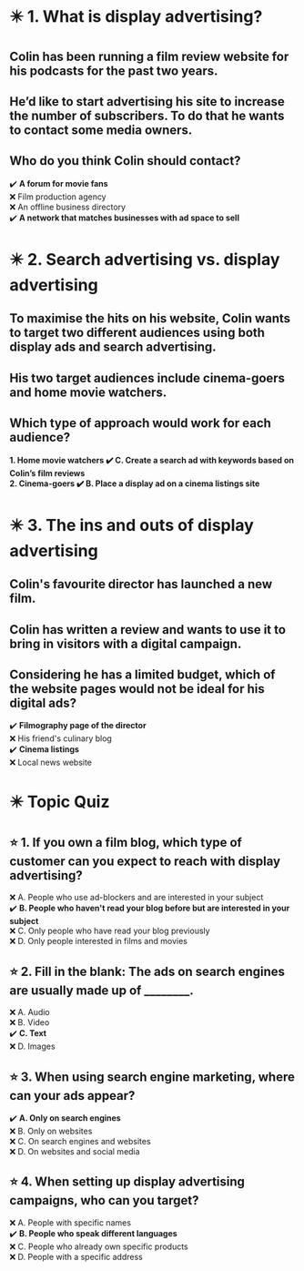 # :eight_pointed_black_star: 1. What is display advertising? 

## Colin has been running a film review website for his podcasts for the past two years.

## He’d like to start advertising his site to increase the number of subscribers. To do that he wants to contact some media owners.

## Who do you think Colin should contact?

:heavy_check_mark: **A forum for movie fans**\
:x: Film production agency\
:x: An offline business directory\
:heavy_check_mark: **A network that matches businesses with ad space to sell**

# :eight_pointed_black_star: 2. Search advertising vs. display advertising

## To maximise the hits on his website, Colin wants to target two different audiences using both display ads and search advertising.

## His two target audiences include cinema-goers and home movie watchers.

## Which type of approach would work for each audience?

**1. Home movie watchers :heavy_check_mark: C. Create a search ad with keywords based on Colin’s film reviews**\
**2. Cinema-goers :heavy_check_mark: B. Place a display ad on a cinema listings site**

# :eight_pointed_black_star: 3. The ins and outs of display advertising

## Colin's favourite director has launched a new film.

## Colin has written a review and wants to use it to bring in visitors with a digital campaign.

## Considering he has a limited budget, which of the website pages would not be ideal for his digital ads?

:heavy_check_mark: **Filmography page of the director**\
:x: His friend's culinary blog\
:heavy_check_mark: **Cinema listings**\
:x: Local news website

# :eight_pointed_black_star: Topic Quiz

## :star: 1. If you own a film blog, which type of customer can you expect to reach with display advertising?

:x: A. People who use ad-blockers and are interested in your subject\
:heavy_check_mark: **B. People who haven't read your blog before but are interested in your subject**\
:x: C. Only people who have read your blog previously\
:x: D. Only people interested in films and movies

## :star: 2. Fill in the blank: The ads on search engines are usually made up of ________.

:x: A. Audio\
:x: B. Video\
:heavy_check_mark: **C. Text**\
:x: D. Images

## :star: 3. When using search engine marketing, where can your ads appear?

:heavy_check_mark: **A. Only on search engines**\
:x: B. Only on websites\
:x: C. On search engines and websites\
:x: D. On websites and social media

## :star: 4. When setting up display advertising campaigns, who can you target?

:x: A. People with specific names\
:heavy_check_mark: **B. People who speak different languages**\
:x: C. People who already own specific products\
:x: D. People with a specific address